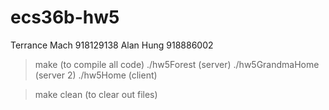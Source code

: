 # ecs36b-hw5

Terrance Mach 918129138
Alan Hung 918886002

> make (to compile all code)
> ./hw5Forest (server)
> ./hw5GrandmaHome (server 2)
> ./hw5Home (client)

> make clean (to clear out files)

